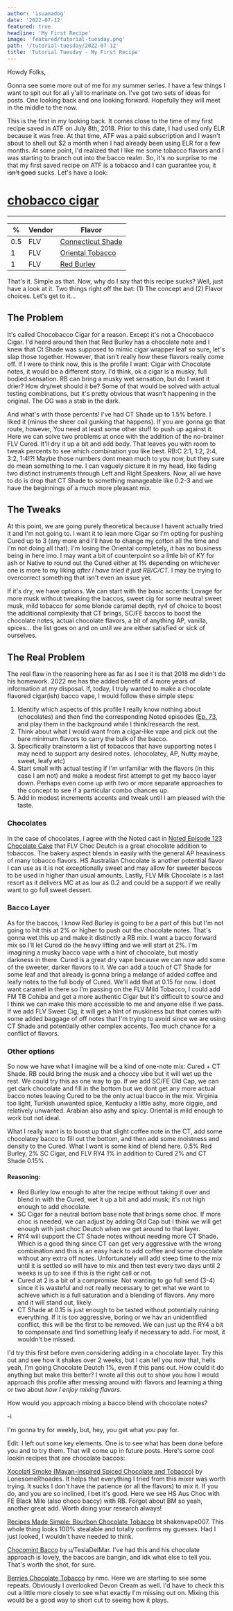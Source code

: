 ```yaml
---
author: 'isuamadog'
date: '2022-07-12'
featured: true
headline: 'My First Recipe'
image: 'featured/tutorial-tuesday.png'
path: '/tutorial-tuesday/2022-07-12'
title: 'Tutorial Tuesday - My First Recipe'
---
```


Howdy Folks,

Gonna see some more out of me for my summer series. I have a few things I want to spit out for all y'all to marinate on. I've got two sets of ideas for posts. One looking back and one looking forward. Hopefully they will meet in the middle to the now.

This is the first in my looking back. It comes close to the time of my first recipe saved in ATF on July 8th, 2018. Prior to this date, I had used only ELR because it was free. At that time, ATF was a paid subscription and I wasn't about to shell out $2 a month when I had already been using ELR for a few months. At some point, I'd realized that I like me some tobacco flavors and I was starting to branch out into the bacco realm. So, it's no surprise to me that my first saved recipe on ATF is a tobacco and I can guarantee you, it ~~isn't good~~ sucks. Let's have a look:

# [chobacco cigar](https://alltheflavors.com/recipes/share/0eb58fa0-b5b7-43d2-bc31-a20baac389d3)

---

| %   | Vendor | Flavor                                                                            |
| --- | ------ | --------------------------------------------------------------------------------- |
| 0.5 | FLV    | [Connecticut Shade](https://alltheflavors.com/flavors/flavorah-connecticut-shade) |
| 1   | FLV    | [Oriental Tobacco](https://alltheflavors.com/flavors/flavorah-oriental-tobacco)   |
| 1   | FLV    | [Red Burley](https://alltheflavors.com/flavors/flavorah-red-burley)               |

That's it. Simple as that. Now, why do I say that this recipe sucks? Well, just have a look at it. Two things right off the bat: (1) The concept and (2) Flavor choices. Let's get to it...

## The Problem

It's called Chocobacco Cigar for a reason. Except it's not a Chocobacco Cigar. I'd heard around then that Red Burley has a chocolate note and I knew that Ct Shade was supposed to mimic cigar wrapper leaf so sure, let's slap those together. However, that isn't really how these flavors really come off. If I were to think now, this is the profile I want: Cigar with Chocolate notes, it would be a different story. I'd think, ok a cigar is a musky, full bodied sensation. RB can bring a musky wet sensation, but do I want it drier? How dry/wet should it be? Some of that would be solved with actual testing combinations, but it's pretty obvious that wasn't happening in the original. The OG was a stab in the dark.

And what's with those percents! I've had CT Shade up to 1.5% before. I liked it (minus the sheer coil gunking that happens). If you are gonna go that route, however, You need at least some other stuff to push up against it. Here we can solve two problems at once with the addition of the no-brainer FLV Cured. It'll dry it up a bit and add body. That leaves you with room to tweak percents to see which combination you like best. RB:C 2:1, 1:2, 2:4, 3:2, 1:4!?! Maybe those numbers dont mean much to you now, but they sure do mean something to me. I can vaguely picture it in my head, like fading two distinct instruments through Left and Right Speakers. Now, all we have to do is drop that CT Shade to something manageable like 0.2-3 and we have the beginnings of a much more pleasant mix.

## The Tweaks

At this point, we are going purely theoretical because I havent actually tried it and I'm not going to. I want it to lean more Cigar so I'm opting for pushing Cured up to 3 (any more and I'll have to change my cotton all the time and I'm not doing all that). I'm losing the Oriental completely, it has no business being in here imo. I may want a bit of counterpoint so a little bit of KY for ash or Native to round out the Cured either at 1% depending on whichever one is more to my liking _after I have tried it just RB/C/CT._ I may be trying to overcorrect something that isn't even an issue yet.

If it's dry, we have options. We can start with the basic accents: Lovage for more musk without tweaking the baccos, sweet cig for some neutral sweet musk, mild tobacco for some blonde caramel depth, ry4 of choice to boost the additional complexity that CT brings, SC/FE baccos to boost the chocolate notes, actual chocolate flavors, a bit of anything AP, vanilla, spices... the list goes on and on until we are either satisfied or sick of ourselves.

## The Real Problem

The real flaw in the reasoning here as far as I see it is that 2018 me didn't do his homework. 2022 me has the added benefit of 4 more years of information at my disposal. If, today, I truly wanted to make a chocolate flavored cigar(ish) bacco vape, I would follow these simple steps:

1.  Identify which aspects of this profile I really know nothing about (chocolates) and then find the corresponding Noted episodes ([Ep. 73](https://www.youtube.com/watch?v=y4xwvWlsWlQ), and play them in the background while I think/research the rest.
2.  Think about what I would want from a cigar-like vape and pick out the bare minimum flavors to carry the bulk of the bacco.
3.  Specifically brainstorm a list of tobaccos that have supporting notes I may need to support any desired notes. (chocolatey, AP, Nutty maybe, sweet, leafy etc)
4.  Start small with actual testing if I'm unfamiliar with the flavors (in this case I am not) and make a modest first attempt to get my bacco layer down. Perhaps even come up with two or more separate approaches to the concept to see if a particular combo chances up.
5.  Add in modest increments accents and tweak until I am pleased with the taste.

### Chocolates

In the case of chocolates, I agree with the Noted cast in [Noted Episode 123 Chocolate Cake](https://www.youtube.com/watch?v=m4YMBPfWhGk&t=383s) that FLV Choc Deutch is a great chocolate addition to tobaccos. The bakery aspect blends in easily with the general AP heaviness of many tobacco flavors. HS Australian Chocolate is another potential flavor I can use as it is not exceptionally sweet and may allow for sweeter baccos to be used in higher than usual amounts. Lastly, FLV Milk Chocolate is a last resort as it delivers MC at as low as 0.2 and could be a support if we really want to go full sweet dessert.

### Bacco Layer

As for the baccos, I know Red Burley is going to be a part of this but I'm not going to hit this at 2% or higher to push out the chocolate notes. That's gonna wet this up and make it distinctly a RB mix. I want a bacco forward mix so I'll let Cured do the heavy lifting and we will start at 2%. I'm imagining a musky bacco vape with a hint of chocolate, but mostly darkness in there. Cured is a great dry vape because we can now add some of the sweeter, darker flavors to it. We can add a touch of CT Shade for some leaf and that already is gonna bring a melange of added coffee and leafy notes to the full body of Cured. We'll add that at 0.15 for now. I dont want caramel in there so I'm passing on the FLV Mild Tobacco, I could add FM TB Cohiba and get a more authentic Cigar but it's difficult to source and I think we can make this more accessible to me and anyone else if we pass. If we add FLV Sweet Cig, it will get a hint of muskiness but that comes with some added baggage of off notes that I'm trying to avoid since we are using CT Shade and potentially other complex accents. Too much chance for a conflict of flavors.

### Other options

So now we have what I imagine will be a kind of one-note mix: Cured + CT Shade. RB could bring the musk and a choccy vibe but it will wet up the rest. We could try this as one way to go. If we add SC/FE Old Cap, we can get dark chocolate and fill in the bottom but we dont get any more actual bacco notes leaving Cured to be the only actual bacco in the mix. Virginia too light, Turkish unwanted spice, Kentucky a little ashy, more ciggie, and relatively unwanted. Arabian also ashy and spicy. Oriental is mild enough to work but not ideal.

What I really want is to boost up that slight coffee note in the CT, add some chocolatey bacco to fill out the bottom, and then add some moistness and density to the Cured. What I want is some kind of blend here. 0.5% Red Burley, 2% SC Cigar, and FLV RY4 1% in addition to Cured 2% and CT Shade 0.15% .

#### Reasoning:

- Red Burley low enough to alter the recipe without taking it over and blend in with the Cured, wet it up a bit and add musk; it's not high enough to add chocolate.
- SC Cigar for a neutral bottom base note that brings some choc. If more choc is needed, we can adjust by adding Old Cap but I think we will get enough with just choc Deutch when we get around to that layer.
- RY4 will support the CT Shade notes without needing more CT Shade. Which is a good thing since CT can get very aggressive with the wrong combination and this is an easy hack to add coffee and some chocolate without any extra off notes. Unfortunately will add steep time to the mix until it is settled so will have to mix and then test every two days until 2 weeks is up to see if this is the right call or not.
- Cured at 2 is a bit of a compromise. Not wanting to go full send (3-4) since it is wasteful and not really necessary to get what we want to achieve which is a full saturation and a blending of flavors. Any more and it will stand out, likely.
- CT Shade at 0.15 is just enough to be tasted without potentially ruining everything. If it is too aggressive, boring or we hav an unidentified conflict, this will be the first to be removed. We can just up the RY4 a bit to compensate and find something leafy if necessary to add. For most, it wouldn't be missed.

I'd try this first before even considering adding in a chocolate layer. Try this out and see how it shakes over 2 weeks, but I can tell you now that, hells yeah, I'm going Chocolate Deutch 1%, even if this pans out. How could it do anything but make this better? I wrote all this out to show you how I would approach this profile after messing around with flavors and learning a thing or two about _how I enjoy mixing flavors_.

How would you approach mixing a bacco blend with chocolate notes?

-i

I'm gonna try for weekly, but, hey, you get what you pay for.

Edit: I left out some key elements. One is to see what has been done before you and to try them. That will come up in future posts. Here's some cool lookin recipes that are chocolate baccos:

[Xocolatl Smoke (Mayan-inspired Spiced Chocolate and Tobacco)](https://alltheflavors.com/recipes/81814) by LonesomeRhoades. It helps that everything I tried from this mixer was worth trying. It sucks I don't have the patience (or all the flavors) to mix it. If you do, and you are so inclined, I bet it's good. Here we see HS Aus Choc with FE Black Mile (also choco baccy) with RB. Forgot about BM so yeah, another great add. Worth doing your research always!

[Recipes Made Simple: Bourbon Chocolate Tobacco](https://alltheflavors.com/recipes/139259#recipes_made_simple_bourbon_chocolate_tobacco_by_shakenvape007) bt shakenvape007. This whole thing looks 100% stealable and totally confirms my guesses. Had I just looked, I wouldn't have needed to think.

[Chocomint Bacco](https://alltheflavors.com/recipes/217671#chocomint_bacco_by_tesladelmar) by u/TeslaDelMar. I've had this and his chocolate approach is lovely, the baccos are bangin, and idk what else to tell you. That's worth the shot, for sure.

[Berries Chocolate Tobacco](https://alltheflavors.com/recipes/227726#berries_chocolate_tobacco_by_nmc) by nmc. Here we are starting to see some repeats. Obviously I overlooked Devon Cream as well. I'd have to check this out a little more closely to see what exactly I'm missing out on. Mixing this would be a good way to short cut to seeing how it plays.
